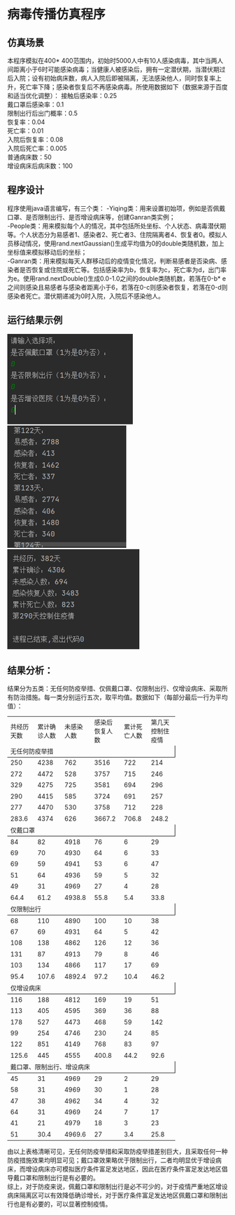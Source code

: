 # 病毒传播仿真程序
## 仿真场景
本程序模拟在400*  400范围内，初始时5000人中有10人感染病毒，其中当两人间距离小于6时可能感染病毒；当健康人被感染后，拥有一定潜伏期，当潜伏期过后入院；设有初始病床数，病人入院后即被隔离，无法感染他人，同时恢复率上升，死亡率下降；感染者恢复后不再感染病毒。所使用数据如下（数据来源于百度和适当优化调整）：
  接触后感染率：0.25  
  戴口罩后感染率：0.1  
  限制出行后出门概率：0.5  
  恢复率：0.04  
  死亡率：0.01  
  入院后恢复率：0.08  
  入院后死亡率：0.005  
  普通病床数：50  
  增设病床后病床数：100  

## 程序设计
程序使用java语言编写，有三个类：
-Yiqing类：用来设置初始项，例如是否佩戴口罩、是否限制出行、是否增设病床等，创建Ganran类实例；  
-People类：用来模拟每个人的情况，其中包括所处坐标、个人状态、病毒潜伏期等。个人状态分为易感者1、感染者2、死亡者3、住院隔离者4、恢复者0。模拟人员移动情况，使用rand.nextGaussian()生成平均值为0的double类随机数，加上坐标值来模拟移动后的坐标；  
-Ganran类：用来模拟每天人群移动后的疫情变化情况，判断易感者是否染病、感染者是否恢复或住院或死亡等。包括感染率为b，恢复率为c，死亡率为d，出门率为e。使用rand.nextDouble()生成0.0-1.0之间的double类随机数，若落在0-b*  e之间则感染且易感者与感染者距离小于6，若落在0-c则感染者恢复，若落在0-d则感染者死亡。潜伏期递减为0时入院，入院后不感染他人。  

## 运行结果示例
![输入初始条件](https://github.com/Seventhlf/yiqing_model/blob/main/%E8%BF%90%E8%A1%8C%E7%BB%93%E6%9E%9C%E7%A4%BA%E4%BE%8B/%E6%95%B0%E6%8D%AE%E7%BB%9F%E8%AE%A1696.png)  
![运行过程中截图](https://github.com/Seventhlf/yiqing_model/blob/main/%E8%BF%90%E8%A1%8C%E7%BB%93%E6%9E%9C%E7%A4%BA%E4%BE%8B/%E6%95%B0%E6%8D%AE%E7%BB%9F%E8%AE%A1698.png)  
![运行结束后的输出](https://github.com/Seventhlf/yiqing_model/blob/main/%E8%BF%90%E8%A1%8C%E7%BB%93%E6%9E%9C%E7%A4%BA%E4%BE%8B/%E6%95%B0%E6%8D%AE%E7%BB%9F%E8%AE%A1700.png)  

## 结果分析：
结果分为五类：无任何防疫举措、仅佩戴口罩、仅限制出行、仅增设病床、采取所有防治措施。每一类分别运行五次，取平均值。数据如下（每部分最后一行为平均值）：  

<table width="480" border="0" cellpadding="0" cellspacing="0" style='width:288.00pt;border-collapse:collapse;table-layout:fixed;'>
   <col width="80" span="6" style='width:48.00pt;'/>
   <tr height="73.25" style='height:43.95pt;'>
    <td class="xl65" height="73.25" width="80" style='height:43.95pt;width:48.00pt;' x:str>共经历天数</td>
    <td class="xl66" width="80" style='width:48.00pt;' x:str>累计确诊人数</td>
    <td class="xl66" width="80" style='width:48.00pt;' x:str>未感染人数</td>
    <td class="xl66" width="80" style='width:48.00pt;' x:str>感染后恢复人数</td>
    <td class="xl66" width="80" style='width:48.00pt;' x:str>累计死亡人数</td>
    <td class="xl66" width="80" style='width:48.00pt;' x:str>第几天控制住疫情</td>
   </tr>
   <tr height="26.50" style='height:15.90pt;mso-height-source:userset;mso-height-alt:318;'>
    <td class="xl67" height="26.50" colspan="6" style='height:15.90pt;border-right:1.0pt solid windowtext;border-bottom:1.0pt solid windowtext;' x:str>无任何防疫举措</td>
   </tr>
   <tr height="25.25" style='height:15.15pt;'>
    <td class="xl69" height="25.25" style='height:15.15pt;' x:num>250</td>
    <td class="xl70" x:num>4238</td>
    <td class="xl70" x:num>762</td>
    <td class="xl70" x:num>3516</td>
    <td class="xl70" x:num>722</td>
    <td class="xl70" x:num>214</td>
   </tr>
   <tr height="25.25" style='height:15.15pt;'>
    <td class="xl69" height="25.25" style='height:15.15pt;' x:num>272</td>
    <td class="xl71" x:num>4472</td>
    <td class="xl71" x:num>528</td>
    <td class="xl71" x:num>3757</td>
    <td class="xl71" x:num>715</td>
    <td class="xl71" x:num>246</td>
   </tr>
   <tr height="25.25" style='height:15.15pt;'>
    <td class="xl69" height="25.25" style='height:15.15pt;' x:num>329</td>
    <td class="xl71" x:num>4275</td>
    <td class="xl71" x:num>725</td>
    <td class="xl71" x:num>3581</td>
    <td class="xl71" x:num>694</td>
    <td class="xl71" x:num>296</td>
   </tr>
   <tr height="25.25" style='height:15.15pt;'>
    <td class="xl69" height="25.25" style='height:15.15pt;' x:num>290</td>
    <td class="xl71" x:num>4415</td>
    <td class="xl71" x:num>585</td>
    <td class="xl71" x:num>3724</td>
    <td class="xl71" x:num>691</td>
    <td class="xl71" x:num>257</td>
   </tr>
   <tr height="25.25" style='height:15.15pt;'>
    <td class="xl69" height="25.25" style='height:15.15pt;' x:num>277</td>
    <td class="xl71" x:num>4470</td>
    <td class="xl71" x:num>530</td>
    <td class="xl71" x:num>3758</td>
    <td class="xl71" x:num>712</td>
    <td class="xl71" x:num>228</td>
   </tr>
   <tr height="25.25" style='height:15.15pt;'>
    <td class="xl72" height="25.25" style='height:15.15pt;' x:num>283.6</td>
    <td class="xl73" x:num>4374</td>
    <td class="xl73" x:num>626</td>
    <td class="xl73" x:num>3667.2</td>
    <td class="xl73" x:num>706.8</td>
    <td class="xl73" x:num>248.2</td>
   </tr>
   <tr height="26.50" style='height:15.90pt;mso-height-source:userset;mso-height-alt:318;'>
    <td class="xl67" height="26.50" colspan="6" style='height:15.90pt;border-right:1.0pt solid windowtext;border-bottom:1.0pt solid windowtext;' x:str>仅戴口罩</td>
   </tr>
   <tr height="25.25" style='height:15.15pt;'>
    <td class="xl69" height="25.25" style='height:15.15pt;' x:num>84</td>
    <td class="xl70" x:num>82</td>
    <td class="xl70" x:num>4918</td>
    <td class="xl70" x:num>76</td>
    <td class="xl70" x:num>6</td>
    <td class="xl70" x:num>29</td>
   </tr>
   <tr height="25.25" style='height:15.15pt;'>
    <td class="xl69" height="25.25" style='height:15.15pt;' x:num>69</td>
    <td class="xl71" x:num>70</td>
    <td class="xl71" x:num>4930</td>
    <td class="xl71" x:num>64</td>
    <td class="xl71" x:num>6</td>
    <td class="xl71" x:num>33</td>
   </tr>
   <tr height="25.25" style='height:15.15pt;'>
    <td class="xl69" height="25.25" style='height:15.15pt;' x:num>69</td>
    <td class="xl71" x:num>59</td>
    <td class="xl71" x:num>4941</td>
    <td class="xl71" x:num>53</td>
    <td class="xl71" x:num>6</td>
    <td class="xl71" x:num>47</td>
   </tr>
   <tr height="25.25" style='height:15.15pt;'>
    <td class="xl69" height="25.25" style='height:15.15pt;' x:num>51</td>
    <td class="xl71" x:num>64</td>
    <td class="xl71" x:num>4936</td>
    <td class="xl71" x:num>59</td>
    <td class="xl71" x:num>5</td>
    <td class="xl71" x:num>32</td>
   </tr>
   <tr height="25.25" style='height:15.15pt;'>
    <td class="xl69" height="25.25" style='height:15.15pt;' x:num>49</td>
    <td class="xl71" x:num>31</td>
    <td class="xl71" x:num>4969</td>
    <td class="xl71" x:num>27</td>
    <td class="xl71" x:num>4</td>
    <td class="xl71" x:num>28</td>
   </tr>
   <tr height="25.25" style='height:15.15pt;'>
    <td class="xl72" height="25.25" style='height:15.15pt;' x:num>64.4</td>
    <td class="xl73" x:num>61.2</td>
    <td class="xl73" x:num>4938.8</td>
    <td class="xl73" x:num>55.8</td>
    <td class="xl73" x:num>5.4</td>
    <td class="xl73" x:num>33.8</td>
   </tr>
   <tr height="26.50" style='height:15.90pt;mso-height-source:userset;mso-height-alt:318;'>
    <td class="xl67" height="26.50" colspan="6" style='height:15.90pt;border-right:1.0pt solid windowtext;border-bottom:1.0pt solid windowtext;' x:str>仅限制出行</td>
   </tr>
   <tr height="25.25" style='height:15.15pt;'>
    <td class="xl69" height="25.25" style='height:15.15pt;' x:num>68</td>
    <td class="xl70" x:num>110</td>
    <td class="xl70" x:num>4890</td>
    <td class="xl70" x:num>100</td>
    <td class="xl70" x:num>10</td>
    <td class="xl70" x:num>38</td>
   </tr>
   <tr height="25.25" style='height:15.15pt;'>
    <td class="xl69" height="25.25" style='height:15.15pt;' x:num>67</td>
    <td class="xl71" x:num>69</td>
    <td class="xl71" x:num>4931</td>
    <td class="xl71" x:num>64</td>
    <td class="xl71" x:num>5</td>
    <td class="xl71" x:num>42</td>
   </tr>
   <tr height="25.25" style='height:15.15pt;'>
    <td class="xl69" height="25.25" style='height:15.15pt;' x:num>108</td>
    <td class="xl71" x:num>138</td>
    <td class="xl71" x:num>4862</td>
    <td class="xl71" x:num>126</td>
    <td class="xl71" x:num>12</td>
    <td class="xl71" x:num>36</td>
   </tr>
   <tr height="25.25" style='height:15.15pt;'>
    <td class="xl69" height="25.25" style='height:15.15pt;' x:num>131</td>
    <td class="xl71" x:num>87</td>
    <td class="xl71" x:num>4913</td>
    <td class="xl71" x:num>79</td>
    <td class="xl71" x:num>8</td>
    <td class="xl71" x:num>46</td>
   </tr>
   <tr height="25.25" style='height:15.15pt;'>
    <td class="xl69" height="25.25" style='height:15.15pt;' x:num>103</td>
    <td class="xl71" x:num>134</td>
    <td class="xl71" x:num>4866</td>
    <td class="xl71" x:num>117</td>
    <td class="xl71" x:num>17</td>
    <td class="xl71" x:num>69</td>
   </tr>
   <tr height="25.25" style='height:15.15pt;'>
    <td class="xl74" height="25.25" style='height:15.15pt;' x:num>95.4</td>
    <td class="xl75" x:num>107.6</td>
    <td class="xl75" x:num>4892.4</td>
    <td class="xl75" x:num>97.2</td>
    <td class="xl75" x:num>10.4</td>
    <td class="xl75" x:num>46.2</td>
   </tr>
   <tr height="26.50" style='height:15.90pt;mso-height-source:userset;mso-height-alt:318;'>
    <td class="xl67" height="26.50" colspan="6" style='height:15.90pt;border-right:1.0pt solid windowtext;border-bottom:1.0pt solid windowtext;' x:str>仅增设病床</td>
   </tr>
   <tr height="25.25" style='height:15.15pt;'>
    <td class="xl69" height="25.25" style='height:15.15pt;' x:num>116</td>
    <td class="xl70" x:num>188</td>
    <td class="xl70" x:num>4812</td>
    <td class="xl70" x:num>169</td>
    <td class="xl70" x:num>19</td>
    <td class="xl70" x:num>51</td>
   </tr>
   <tr height="25.25" style='height:15.15pt;'>
    <td class="xl69" height="25.25" style='height:15.15pt;' x:num>113</td>
    <td class="xl71" x:num>405</td>
    <td class="xl71" x:num>4595</td>
    <td class="xl71" x:num>369</td>
    <td class="xl71" x:num>36</td>
    <td class="xl71" x:num>88</td>
   </tr>
   <tr height="25.25" style='height:15.15pt;'>
    <td class="xl69" height="25.25" style='height:15.15pt;' x:num>178</td>
    <td class="xl71" x:num>527</td>
    <td class="xl71" x:num>4473</td>
    <td class="xl71" x:num>468</td>
    <td class="xl71" x:num>59</td>
    <td class="xl71" x:num>142</td>
   </tr>
   <tr height="25.25" style='height:15.15pt;'>
    <td class="xl69" height="25.25" style='height:15.15pt;' x:num>99</td>
    <td class="xl71" x:num>254</td>
    <td class="xl71" x:num>4746</td>
    <td class="xl71" x:num>230</td>
    <td class="xl71" x:num>24</td>
    <td class="xl71" x:num>85</td>
   </tr>
   <tr height="25.25" style='height:15.15pt;'>
    <td class="xl69" height="25.25" style='height:15.15pt;' x:num>122</td>
    <td class="xl71" x:num>851</td>
    <td class="xl71" x:num>4149</td>
    <td class="xl71" x:num>768</td>
    <td class="xl71" x:num>83</td>
    <td class="xl71" x:num>97</td>
   </tr>
   <tr height="25.25" style='height:15.15pt;'>
    <td class="xl74" height="25.25" style='height:15.15pt;' x:num>125.6</td>
    <td class="xl75" x:num>445</td>
    <td class="xl75" x:num>4555</td>
    <td class="xl75" x:num>400.8</td>
    <td class="xl75" x:num>44.2</td>
    <td class="xl75" x:num>92.6</td>
   </tr>
   <tr height="26.50" style='height:15.90pt;mso-height-source:userset;mso-height-alt:318;'>
    <td class="xl67" height="26.50" colspan="6" style='height:15.90pt;border-right:1.0pt solid windowtext;border-bottom:1.0pt solid windowtext;' x:str>戴口罩、限制出行、增设病床</td>
   </tr>
   <tr height="25.25" style='height:15.15pt;'>
    <td class="xl69" height="25.25" style='height:15.15pt;' x:num>45</td>
    <td class="xl70" x:num>31</td>
    <td class="xl70" x:num>4969</td>
    <td class="xl70" x:num>29</td>
    <td class="xl70" x:num>2</td>
    <td class="xl70" x:num>29</td>
   </tr>
   <tr height="25.25" style='height:15.15pt;'>
    <td class="xl69" height="25.25" style='height:15.15pt;' x:num>58</td>
    <td class="xl71" x:num>31</td>
    <td class="xl71" x:num>4969</td>
    <td class="xl71" x:num>30</td>
    <td class="xl71" x:num>1</td>
    <td class="xl71" x:num>28</td>
   </tr>
   <tr height="25.25" style='height:15.15pt;'>
    <td class="xl69" height="25.25" style='height:15.15pt;' x:num>47</td>
    <td class="xl71" x:num>38</td>
    <td class="xl71" x:num>4962</td>
    <td class="xl71" x:num>34</td>
    <td class="xl71" x:num>4</td>
    <td class="xl71" x:num>32</td>
   </tr>
   <tr height="25.25" style='height:15.15pt;'>
    <td class="xl69" height="25.25" style='height:15.15pt;' x:num>64</td>
    <td class="xl71" x:num>31</td>
    <td class="xl71" x:num>4969</td>
    <td class="xl71" x:num>24</td>
    <td class="xl71" x:num>7</td>
    <td class="xl71" x:num>17</td>
   </tr>
   <tr height="25.25" style='height:15.15pt;'>
    <td class="xl69" height="25.25" style='height:15.15pt;' x:num>41</td>
    <td class="xl71" x:num>21</td>
    <td class="xl71" x:num>4979</td>
    <td class="xl71" x:num>18</td>
    <td class="xl71" x:num>3</td>
    <td class="xl71" x:num>23</td>
   </tr>
   <tr height="25.25" style='height:15.15pt;'>
    <td class="xl72" height="25.25" style='height:15.15pt;' x:num>51</td>
    <td class="xl73" x:num>30.4</td>
    <td class="xl73" x:num>4969.6</td>
    <td class="xl73" x:num>27</td>
    <td class="xl73" x:num>3.4</td>
    <td class="xl73" x:num>25.8</td>
   </tr>
   <![if supportMisalignedColumns]>
    <tr width="0" style='display:none;'/>
   <![endif]>
  </table>

由以上表格清晰可见，无任何防疫举措和采取防疫举措差别巨大，且采取任何一种防疫措施效果均明显可见；戴口罩效果略优于限制出行，二者均明显优于增设病床，而增设病床亦可模拟医疗条件富足发达地区，因此在医疗条件富足发达地区倡导戴口罩和限制出行是有必要的。  
综上，对于防疫来说，佩戴口罩和限制出行是必不可少的，对于疫情严重地区增设病床隔离区可以有效降低确诊增长，对于医疗条件富足发达地区佩戴口罩和限制出行也是有必要的，可以显著控制疫情。
